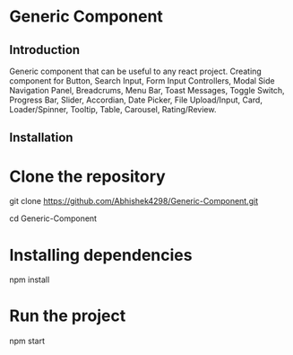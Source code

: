 # Generic Component

## Introduction

Generic component that can be useful to any react project. Creating component for Button, Search Input, Form Input Controllers, Modal Side Navigation Panel, Breadcrums, Menu Bar, Toast Messages, Toggle Switch, Progress Bar, Slider, Accordian, Date Picker, File Upload/Input, Card, Loader/Spinner, Tooltip, Table, Carousel, Rating/Review.

## Installation

# Clone the repository
git clone https://github.com/Abhishek4298/Generic-Component.git

cd Generic-Component

# Installing dependencies
npm install

# Run the project
npm start
